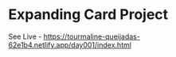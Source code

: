 # Expanding Card Project 

See Live - https://tourmaline-queijadas-62e1b4.netlify.app/day001/index.html
